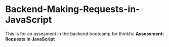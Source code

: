# Backend-Making-Requests-in-JavaScript
This is for an assesment in the backend bootcamp for thinkful
**Assessment: Requests in JavaScript**
